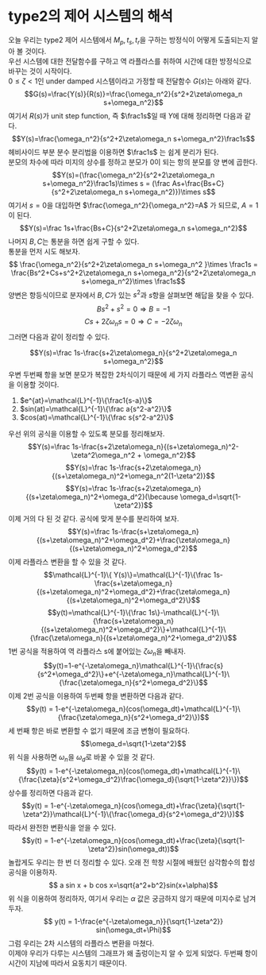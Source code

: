 # type2의 제어 시스템의 해석
오늘 우리는 type2 제어 시스템에서 $M_p, t_s, t_r$을 구하는 방정식이 어떻게 도출되는지 알아 볼 것이다.  
우선 시스템에 대한 전달함수를 구하고 역 라플라스를 취하여 시간에 대한 방정식으로 바꾸는 것이 시작이다.  
$0 \leq \zeta < 1$인 under damped 시스템이라고 가정할 때 전달함수 $G(s)$는 아래와 같다.
$$G(s)=\frac{Y(s)}{R(s)}=\frac{\omega_n^2}{s^2+2\zeta\omega_n s+\omega_n^2}$$
여기서 $R(s)$가 unit step function, 즉 $\frac1s$일 때 $Y$에 대해 정리하면 다음과 같다.
$$Y(s)=\frac{\omega_n^2}{s^2+2\zeta\omega_n s+\omega_n^2}\frac1s$$
헤비사이드 부분 분수 분리법을 이용하면 $\frac1s$ 는 쉽게 분리가 된다.  
분모의 차수에 따라 미지의 상수를 정하고 분모가 0이 되는 항의 분모를 양 변에 곱한다.
$$Y(s)=(\frac{\omega_n^2}{s^2+2\zeta\omega_n s+\omega_n^2}\frac1s)\times s = (\frac As+\frac{Bs+C}{s^2+2\zeta\omega_n s+\omega_n^2)})\times s$$
여기서 $s = 0$을 대입하면
$\frac{\omega_n^2}{\omega_n^2}=A$ 가 되므로, $A = 1$ 이 된다.  
$$Y(s)=\frac 1s+\frac{Bs+C}{s^2+2\zeta\omega_n s+\omega_n^2}$$
나머지 $B, C$는 통분을 하면 쉽게 구할 수 있다.  
통분을 먼저 시도 해보자.
$$ \frac{\omega_n^2}{s^2+2\zeta\omega_n s+\omega_n^2 }\times \frac1s = \frac{Bs^2+Cs+s^2+2\zeta\omega_n s+\omega_n^2}{s^2+2\zeta\omega_n s+\omega_n^2}\times \frac1s$$
양변은 항등식이므로 분자에서 $B,C$가 있는 $s^2$과 $s$항을 살펴보면 해답을 찾을 수 있다.
$$Bs^2+s^2=0 \Rightarrow B = -1$$
$$ Cs + 2\zeta\omega_ns = 0 \Rightarrow C = -2\zeta\omega_n $$
그러면 다음과 같이 정리할 수 있다.

$$Y(s)=\frac 1s-\frac{s+2\zeta\omega_n}{s^2+2\zeta\omega_n s+\omega_n^2}$$
우변 두번째 항을 보면 분모가 복잡한 2차식이기 때문에 세 가지 라플라스 역변환 공식을 이용할 것이다.
1. $e^{at}=\mathcal{L}^{-1}\{\frac1{s-a}\}$  
2. $sin(at)=\mathcal{L}^{-1}\{\frac a{s^2-a^2}\}$
3. $cos(at)=\mathcal{L}^{-1}\{\frac s{s^2-a^2}\}$  

우선 위의 공식을 이용할 수 있도록 분모를 정리해보자.
$$Y(s)=\frac 1s-\frac{s+2\zeta\omega_n}{(s+\zeta\omega_n)^2-\zeta^2\omega_n^2 + \omega_n^2}$$
$$Y(s)=\frac 1s-\frac{s+2\zeta\omega_n}{(s+\zeta\omega_n)^2+\omega_n^2(1-\zeta^2)}$$
$$Y(s)=\frac 1s-\frac{s+2\zeta\omega_n}{(s+\zeta\omega_n)^2+\omega_d^2}(\because \omega_d=\sqrt{1-\zeta^2})$$
이제 거의 다 된 것 같다. 공식에 맞게 분수를 분리하여 보자.
$$Y(s)=\frac 1s-\frac{s+\zeta\omega_n}{(s+\zeta\omega_n)^2+\omega_d^2}+\frac{\zeta\omega_n}{(s+\zeta\omega_n)^2+\omega_d^2}$$
이제 라플라스 변환을 할 수 있을 것 같다.
$$\mathcal{L}^{-1}\{ Y(s)\}=\mathcal{L}^{-1}\{\frac 1s-\frac{s+\zeta\omega_n}{(s+\zeta\omega_n)^2+\omega_d^2}+\frac{\zeta\omega_n}{(s+\zeta\omega_n)^2+\omega_d^2}\}$$
$$y(t)=\mathcal{L}^{-1}\{\frac 1s\}-\mathcal{L}^{-1}\{\frac{s+\zeta\omega_n}{(s+\zeta\omega_n)^2+\omega_d^2}\}+\mathcal{L}^{-1}\{\frac{\zeta\omega_n}{(s+\zeta\omega_n)^2+\omega_d^2}\}$$
1번 공식을 적용하여 역 라플라스 s에 붙어있는 $\zeta\omega_n$을 빼내자.
$$y(t)=1-e^{-\zeta\omega_n}\mathcal{L}^{-1}\{\frac{s}{s^2+\omega_d^2}\}+e^{-\zeta\omega_n}\mathcal{L}^{-1}\{\frac{\zeta\omega_n}{s^2+\omega_d^2}\}$$
이제 2번 공식을 이용하여 두번째 항을 변환하면 다음과 같다.
$$y(t) = 1-e^{-\zeta\omega_n}(cos(\omega_dt)+\mathcal{L}^{-1}\{\frac{\zeta\omega_n}{s^2+\omega_d^2}\})$$
세 번째 항은 바로 변환할 수 없기 때문에 조금 변형이 필요하다.
$$\omega_d=\sqrt{1-\zeta^2}$$
위 식을 사용하면 $\omega_n$을 $\omega_d$로 바꿀 수 있을 것 같다.
$$y(t) = 1-e^{-\zeta\omega_n}(cos(\omega_dt)+\mathcal{L}^{-1}\{\frac{\zeta}{s^2+\omega_d^2}\frac{\omega_d}{\sqrt{1-\zeta^2}}\})$$
상수를 정리하면 다음과 같다.
$$y(t) = 1-e^{-\zeta\omega_n}(cos(\omega_dt)+\frac{\zeta}{\sqrt{1-\zeta^2}}\mathcal{L}^{-1}\{\frac{\omega_d}{s^2+\omega_d^2}\})$$
따라서 완전한 변환식을 얻을 수 있다.
$$y(t) = 1-e^{-\zeta\omega_n}(cos(\omega_dt)+\frac{\zeta}{\sqrt{1-\zeta^2}}sin(\omega_dt))$$
놀랍게도 우리는 한 번 더 정리할 수 있다.
오래 전 학창 시절에 배웠던 삼각함수의 합성 공식을 이용하자.
$$ a sin x + b cos x=\sqrt{a^2+b^2}sin(x+\alpha)$$
위 식을 이용하여 정리하자, 여기서 우리는 $\alpha$ 값은 궁금하지 않기 때문에 미지수로 남겨두자.
$$ y(t) = 1-\frac{e^{-\zeta\omega_n}}{\sqrt{1-\zeta^2}} sin(\omega_dt+\Phi)$$
그럼 우리는 2차 시스템의 라플라스 변환을 마쳤다.  
이제야 우리가 다루는 시스템의 그래프가 왜 출렁이는지 알 수 있게 되었다.
두번째 항이 시간이 지남에 따라서 요동치기 때문이다.